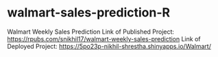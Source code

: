 # walmart-sales-prediction-R
Walmart Weekly Sales Prediction
Link of Published Project: https://rpubs.com/snikhil17/walmart-weekly-sales-prediction
Link of Deployed Project: https://5po23p-nikhil-shrestha.shinyapps.io/Walmart/
